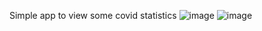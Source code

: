 Simple app to view some covid statistics
![image](https://user-images.githubusercontent.com/18594914/118722482-dff33400-b834-11eb-9ca9-715b86bb6589.png)
![image](https://user-images.githubusercontent.com/18594914/118722571-f8634e80-b834-11eb-8f82-b48ddf59117d.png)
